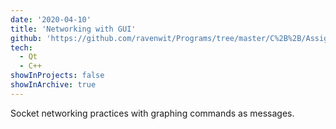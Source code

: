 ```yaml
---
date: '2020-04-10'
title: 'Networking with GUI'
github: 'https://github.com/ravenwit/Programs/tree/master/C%2B%2B/Assignments/2/Coursework3/Coursework3'
tech:
  - Qt
  - C++
showInProjects: false
showInArchive: true
---
```


Socket networking practices with graphing commands as messages. 
